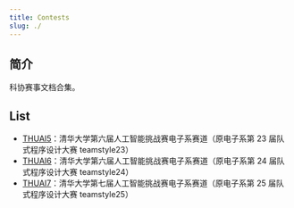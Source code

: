 ```yaml
---
title: Contests
slug: ./
---
```


## 简介


科协赛事文档合集。

## List

+ [THUAI5](thuai5/README.md)：清华大学第六届人工智能挑战赛电子系赛道（原电子系第 23 届队式程序设计大赛 teamstyle23）
+ [THUAI6](thuai6/README.md)：清华大学第六届人工智能挑战赛电子系赛道（原电子系第 24 届队式程序设计大赛 teamstyle24）
+ [THUAI7](thuai7/README.md)：清华大学第七届人工智能挑战赛电子系赛道（原电子系第 25 届队式程序设计大赛 teamstyle25）
